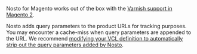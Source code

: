 Nosto for Magento works out of the box with the [Varnish support in Magento 2](http://devdocs.magento.com/guides/v2.3/config-guide/varnish/config-varnish.html).

Nosto adds query parameters to the product URLs for tracking purposes. You may encounter a cache-miss when query parameters are appended to the URL. We recommend [modifying your VCL definition to automatically strip out the query parameters added by Nosto](https://help.nosto.com/manuals/how-can-i-exclude-the-nosto-query-parameter-from-my-varnish-vcl-rules).
